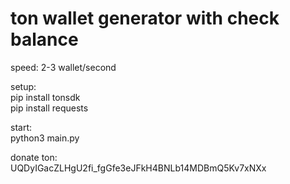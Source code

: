 <h1>ton wallet generator with check balance</h1>


speed: 2-3 wallet/second

setup: <br>
pip install tonsdk <br>
pip install requests

start: <br>
python3 main.py


donate ton: <br>
UQDyIGacZLHgU2fi_fgGfe3eJFkH4BNLb14MDBmQ5Kv7xNXx
